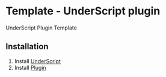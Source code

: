 # Template - UnderScript plugin
UnderScript Plugin Template

## Installation
1. Install [UnderScript](https://git.io/fxysg)
1. Install [Plugin]()
